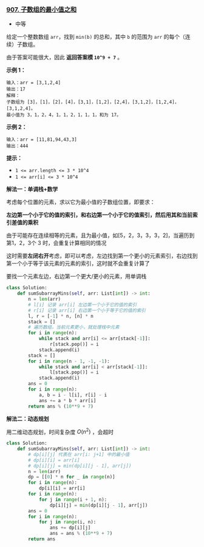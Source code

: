 ### [907. 子数组的最小值之和](https://leetcode.cn/problems/sum-of-subarray-minimums/)

- 中等

给定一个整数数组 `arr`，找到 `min(b)` 的总和，其中 `b` 的范围为 `arr` 的每个（连续）子数组。

由于答案可能很大，因此 **返回答案模 `10^9 + 7`** 。

**示例 1：**

```
输入：arr = [3,1,2,4]
输出：17
解释：
子数组为 [3]，[1]，[2]，[4]，[3,1]，[1,2]，[2,4]，[3,1,2]，[1,2,4]，[3,1,2,4]。 
最小值为 3，1，2，4，1，1，2，1，1，1，和为 17。
```

**示例 2：**

```
输入：arr = [11,81,94,43,3]
输出：444
```

**提示：**

- `1 <= arr.length <= 3 * 10^4`
- `1 <= arr[i] <= 3 * 10^4`

**解法一：单调栈+数学**

考虑每个位置的元素，求以它为最小值的子数组位置，即要求：

**左边第一个小于它的值的索引，和右边第一个小于它的值索引，然后用其和当前索引差值的乘积**

由于可能存在连续相等的元素，且为最小值，如[5，2，3，3，3，2]，当遍历到第1，2，3个 3 时，会重复计算相同的情况

这时需要**左闭右开**考虑，即可以考虑，左边找到第一个更小的元素索引，右边找到第一个小于等于该元素的元素的索引，这时就不会重复计算了

要找一个元素左边，右边第一个更大/更小的元素，用单调栈

```python
class Solution:
    def sumSubarrayMins(self, arr: List[int]) -> int:
        n = len(arr)
        # l[i] 记录 arr[i] 左边第一个小于它的值的索引
        # r[i] 记录 arr[i] 右边第一个小于等于它的值的索引
        l, r = [-1] * n, [n] * n
        stack = []
        # 遍历数组，当前元素更小，就处理栈中元素
        for i in range(n):
            while stack and arr[i] <= arr[stack[-1]]:
                r[stack.pop()] = i
            stack.append(i)
        stack = []
        for i in range(n - 1, -1, -1):
            while stack and arr[i] < arr[stack[-1]]:
                l[stack.pop()] = i
            stack.append(i)
        ans = 0
        for i in range(n):
            a, b = i - l[i], r[i] - i
            ans += a * b * arr[i]
        return ans % (10**9 + 7)
```

**解法二：动态规划**

用二维动态规划，时间复杂度 $O(n^2)$ ，会超时

```python
class Solution:
    def sumSubarrayMins(self, arr: List[int]) -> int:
        # dp[i][j] 代表在 arr[i: j+1] 中的最小值
        # dp[i][i] = arr[i]
        # dp[i][j] = min(dp[i][j - 1], arr[j])
        n = len(arr)
        dp = [[0] * n for _ in range(n)]
        for i in range(n):
            dp[i][i] = arr[i]
        for i in range(n):
            for j in range(i + 1, n):
                dp[i][j] = min(dp[i][j - 1], arr[j])
        ans = 0
        for i in range(n):
            for j in range(i, n):
                ans += dp[i][j]
                ans = ans % (10**9 + 7)
        return ans
```